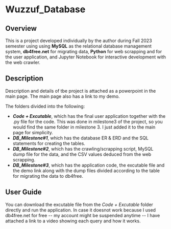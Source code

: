 # Wuzzuf_Database
## Overview
This is a project developed individually by the author during Fall 2023 semester using using **MySQL** as the relational database management system, **db4free.net** for migrating data, **Python** for web scrapping and for the user application, and Jupyter Notebook for interactive development with the web crawler.

## Description
Description and details of tbe project is attached as a powerpoint in the main page. The main page also has a link to my demo.

The folders divided into the following:
- ***Code + Excutable***, which has the final user application together with the .py file for the code. This was done in milestone3 of the project, so you would find the same folder in milestone 3. I just added it to the main page for simplicity. 
- ***DB_Milestone#1***, which has the database ER & ERD and the SQL statements for creating the tables.
- ***DB_Milestone#2***, which has the crawling/scrapping script, MySQL dump file for the data, and the CSV values deduced from the web scrapping.
- ***DB_Milestone#3***, which has the application code, the excutable file and the demo link along with the dump files divided according to the table for migrating the data to db4free.
  

## User Guide
You can download the excutable file from the *Code + Excutable* folder directly and run the application. In case it doesnot work because I used db4free.net for free -- my account might be suspended anytime -- I have attached a link to a video showing each query and how it works.
 
